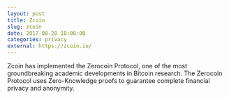 ```yaml
---
layout: post
title: Zcoin
slug: zcoin
date: 2017-08-28 18:00:00
categories: privacy
external: https://zcoin.io/
---
```

Zcoin has implemented the Zerocoin Protocol, one of the most groundbreaking academic developments in Bitcoin research. The Zerocoin Protocol uses Zero-Knowledge proofs to guarantee complete financial privacy and anonymity.
